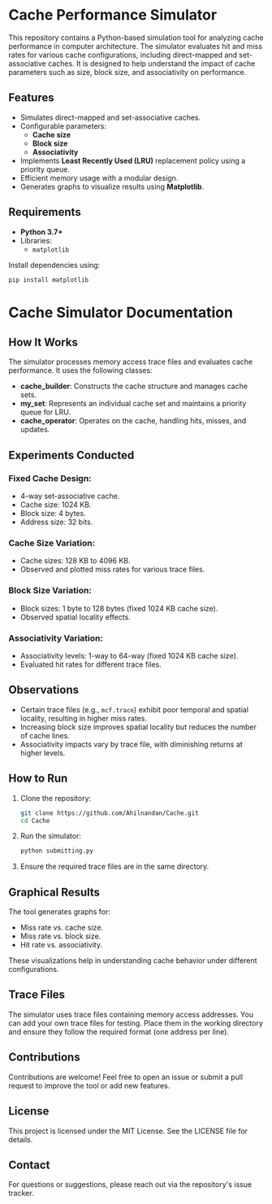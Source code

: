 # Cache Performance Simulator

This repository contains a Python-based simulation tool for analyzing cache performance in computer architecture. The simulator evaluates hit and miss rates for various cache configurations, including direct-mapped and set-associative caches. It is designed to help understand the impact of cache parameters such as size, block size, and associativity on performance.

## Features

- Simulates direct-mapped and set-associative caches.
- Configurable parameters:
  - **Cache size**
  - **Block size**
  - **Associativity**
- Implements **Least Recently Used (LRU)** replacement policy using a priority queue.
- Efficient memory usage with a modular design.
- Generates graphs to visualize results using **Matplotlib**.

## Requirements

- **Python 3.7+**
- Libraries:
  - `matplotlib`

Install dependencies using:

```bash
pip install matplotlib
```
# Cache Simulator Documentation

## How It Works

The simulator processes memory access trace files and evaluates cache performance. It uses the following classes:

- **cache_builder**: Constructs the cache structure and manages cache sets.
- **my_set**: Represents an individual cache set and maintains a priority queue for LRU.
- **cache_operator**: Operates on the cache, handling hits, misses, and updates.

## Experiments Conducted

### Fixed Cache Design:
- 4-way set-associative cache.
- Cache size: 1024 KB.
- Block size: 4 bytes.
- Address size: 32 bits.

### Cache Size Variation:
- Cache sizes: 128 KB to 4096 KB.
- Observed and plotted miss rates for various trace files.

### Block Size Variation:
- Block sizes: 1 byte to 128 bytes (fixed 1024 KB cache size).
- Observed spatial locality effects.

### Associativity Variation:
- Associativity levels: 1-way to 64-way (fixed 1024 KB cache size).
- Evaluated hit rates for different trace files.

## Observations
- Certain trace files (e.g., `mcf.trace`) exhibit poor temporal and spatial locality, resulting in higher miss rates.
- Increasing block size improves spatial locality but reduces the number of cache lines.
- Associativity impacts vary by trace file, with diminishing returns at higher levels.

## How to Run

1. Clone the repository:
    ```bash
    git clone https://github.com/Ahilnandan/Cache.git
    cd Cache
    ```

2. Run the simulator:
    ```bash
    python submitting.py
    ```

3. Ensure the required trace files are in the same directory.

## Graphical Results

The tool generates graphs for:
- Miss rate vs. cache size.
- Miss rate vs. block size.
- Hit rate vs. associativity.

These visualizations help in understanding cache behavior under different configurations.

## Trace Files

The simulator uses trace files containing memory access addresses. You can add your own trace files for testing. Place them in the working directory and ensure they follow the required format (one address per line).

## Contributions

Contributions are welcome! Feel free to open an issue or submit a pull request to improve the tool or add new features.

## License

This project is licensed under the MIT License. See the LICENSE file for details.

## Contact

For questions or suggestions, please reach out via the repository's issue tracker.
